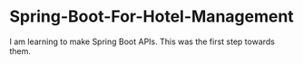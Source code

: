 # Spring-Boot-For-Hotel-Management
I am learning to make Spring Boot APIs. This was the first step towards them.
